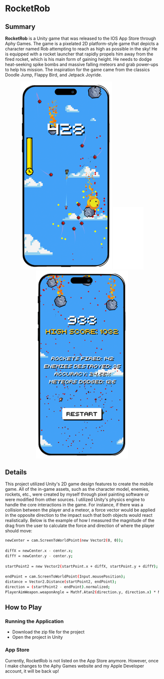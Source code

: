 # RocketRob

## Summary
**RocketRob** is a Unity game that was released to the IOS App Store through Aphy Games. The game is a pixelated 2D platform-style game that depicts a character named Rob attempting to reach as high as possible in the sky! He is equipped with a rocket launcher that rapidly propels him away from the fired rocket, which is his main form of gaining height. He needs to dodge heat-seeking spike bombs and massive falling meteors and grab power-ups to help his mission. The inspiration for the game came from the classics Doodle Jump, Flappy Bird, and Jetpack Joyride.

<div style="text-align: center; gap: 20px;">
    <img src="RocketRob_Phone.png" width="300"/>
    <img src="empty.png" width="100"/>
    <img src="RocketRob_pic2.png" width="300"/>
</div>

## Details

This project utilized Unity's 2D game design features to create the mobile game. All of the in-game assets, such as the character model, enemies, rockets, etc., were created by myself through pixel painting software or were modified from other sources. I utilized Unity's physics engine to handle the core interactions in the game. For instance, if there was a collision between the player and a meteor, a force vector would be applied in the opposite direction to the impact such that both objects would react realistically. Below is the example of how I measured the magnitude of the drag from the user to calculate the force and direction of where the player should move:

```bash
newCenter = cam.ScreenToWorldPoint(new Vector2(0, 0));

diffX = newCenter.x - center.x;
diffY = newCenter.y - center.y;

startPoint2 = new Vector2(startPoint.x + diffX, startPoint.y + diffY);

endPoint = cam.ScreenToWorldPoint(Input.mousePosition);
distance = Vector2.Distance(startPoint2, endPoint);
direction = (startPoint2 - endPoint).normalized;
PlayerAimWeapon.weaponAngle = Mathf.Atan2(direction.y, direction.x) * Mathf.Rad2Deg - 180;
```

## How to Play

### Running the Application
- Download the zip file for the project
- Open the project in Unity

### App Store
Currently, RocketRob is not listed on the App Store anymore. However, once I make changes to the Aphy Games website and my Apple Developer account, it will be back up!
